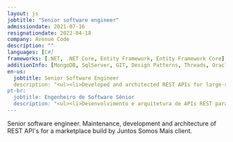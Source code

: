 ```yaml
---
layout: js
jobtitle: "Senior software engineer"
admissiondate: 2021-07-16
resignationdate: 2022-04-18
company: Avenue Code
description: ""
languages: [C#]
frameworks: [.NET, .NET Core, Entity Framework, Entity Framework Core]
additionInfo: [MongoDB, SqlServer, GIT, Design Patterns, Threads, Oracle, unit testing]
en-us:
  jobtitle: Senior Software Engineer
  description: "<ul><li>Developed and architected REST APIs for large-scale integration projects.</li><li>Managed databases across MongoDB, SQL Server, and Oracle.</li></ul>"
pt-br:
  jobtitle: Engenheiro de Software Sênior
  description: "<ul><li>Desenvolvimento e arquitetura de APIs REST para projetos de integração em larga escala.</li><li>Gerenciamento de bancos de dados no MongoDB, SQL Server e Oracle.</li></ul>"
---
```


Senior software engineer.
Maintenance, development and architecture of REST API's for a marketplace build by Juntos Somos Mais client.
